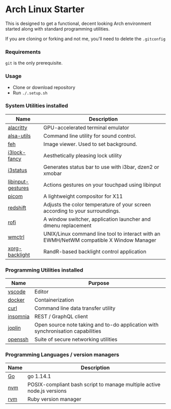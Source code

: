 # Arch Linux Starter

This is designed to get a functional, decent looking Arch environment started along with standard programming utilities.

If you are cloning or forking and not me, you'll need to delete the `.gitconfig`

### Requirements

`git` is the only prerequisite.

### Usage

- Clone or download repository
- Run `./.setup.sh`

### System Utilities installed
          

| Name   | Description |
|---|---|
| [alacritty](https://github.com/alacritty/alacritty)  |  GPU-accelerated terminal emulator  |
| [alsa-utils](https://github.com/alsa-project/alsa-utils)  |  Command line utility for sound control.  |
| [feh](https://github.com/derf/feh)  | Image viewer. Used to set background.  |
| [i3lock-fancy](https://github.com/meskarune/i3lock-fancy) | Aesthetically pleasing lock utility |
| [i3status](https://github.com/i3/i3status) | Generates status bar to use with i3bar, dzen2 or xmobar |
| [libinput-gestures](https://github.com/bulletmark/libinput-gestures) | Actions gestures on your touchpad using libinput |
| [picom](https://github.com/yshui/picom) | A lightweight compositor for X11 |
| [redshift](https://github.com/jonls/redshift) | Adjusts the color temperature of your screen according to your surroundings. |
| [rofi](https://github.com/davatorium/rofi) | A window switcher, application launcher and dmenu replacement  |
| [wmctrl](http://tripie.sweb.cz/utils/wmctrl/) | UNIX/Linux command line tool to interact with an EWMH/NetWM compatible X Window Manager |
| [xorg-backlight](https://www.archlinux.org/packages/extra/x86_64/xorg-xbacklight/) | RandR-based backlight control application |

### Programming Utilities installed
| Name | Purpose |
|---|---|
| [vscode](https://code.visualstudio.com/) | Editor |
| [docker](https://www.docker.com/) | Containerization |
| [curl](https://curl.haxx.se/) | Command line data transfer utility |
| [insomnia](https://insomnia.rest/) | REST / GraphQL client |
| [joplin](https://joplinapp.org/) | Open source note taking and to-do application with synchronisation capabilities |
| [openssh](https://joplinapp.org/) | Suite of secure networking utilities |

### Programming Languages / version managers

| Name | Description |
|---|---|
| [Go](https://github.com/golang/go) | go 1.14.1 |
| [nvm](https://github.com/nvm-sh/nvm) | POSIX-compliant bash script to manage multiple active node.js versions  |
| [rvm](https://github.com/rvm/rvm) | Ruby version manager |